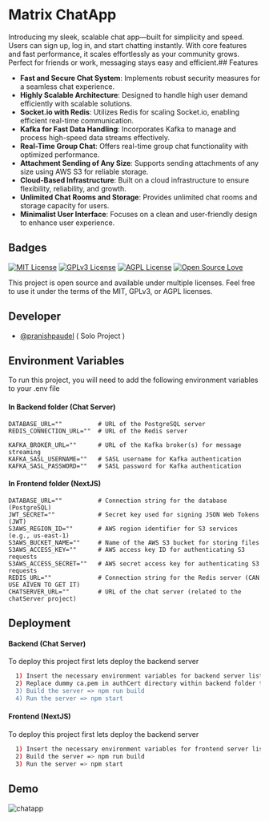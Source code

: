 
# Matrix ChatApp

Introducing my sleek, scalable chat app—built for simplicity and speed. Users can sign up, log in, and start chatting instantly. With core features and fast performance, it scales effortlessly as your community grows. Perfect for friends or work, messaging stays easy and efficient.## Features

- **Fast and Secure Chat System**: Implements robust security measures for a seamless chat experience.
- **Highly Scalable Architecture**: Designed to handle high user demand efficiently with scalable solutions.
- **Socket.io with Redis**: Utilizes Redis for scaling Socket.io, enabling efficient real-time communication.
- **Kafka for Fast Data Handling**: Incorporates Kafka to manage and process high-speed data streams effectively.
- **Real-Time Group Chat**: Offers real-time group chat functionality with optimized performance.
- **Attachment Sending of Any Size**: Supports sending attachments of any size using AWS S3 for reliable storage.
- **Cloud-Based Infrastructure**: Built on a cloud infrastructure to ensure flexibility, reliability, and growth.
- **Unlimited Chat Rooms and Storage**: Provides unlimited chat rooms and storage capacity for users.
- **Minimalist User Interface**: Focuses on a clean and user-friendly design to enhance user experience.
## Badges

[![MIT License](https://img.shields.io/badge/License-MIT-green.svg)](https://choosealicense.com/licenses/mit/)
[![GPLv3 License](https://img.shields.io/badge/License-GPL%20v3-yellow.svg)](https://opensource.org/licenses/GPL-3.0)
[![AGPL License](https://img.shields.io/badge/license-AGPL-blue.svg)](http://www.gnu.org/licenses/agpl-3.0)
[![Open Source Love](https://badges.frapsoft.com/os/v1/open-source.svg?v=103)](https://github.com/ellerbrock/open-source-badges/)

This project is open source and available under multiple licenses. Feel free to use it under the terms of the MIT, GPLv3, or AGPL licenses.

## Developer

- [@pranishpaudel](https://github.com/pranishpaudel/) ( Solo Project )


## Environment Variables

To run this project, you will need to add the following environment variables to your .env file

#### In Backend folder (Chat Server)

```env
DATABASE_URL=""          # URL of the PostgreSQL server
REDIS_CONNECTION_URL=""  # URL of the Redis server

KAFKA_BROKER_URL=""      # URL of the Kafka broker(s) for message streaming
KAFKA_SASL_USERNAME=""   # SASL username for Kafka authentication
KAFKA_SASL_PASSWORD=""   # SASL password for Kafka authentication
```


#### In Frontend folder (NextJS)

```env
DATABASE_URL=""          # Connection string for the database (PostgreSQL)
JWT_SECRET=""            # Secret key used for signing JSON Web Tokens (JWT)
S3AWS_REGION_ID=""       # AWS region identifier for S3 services (e.g., us-east-1)
S3AWS_BUCKET_NAME=""     # Name of the AWS S3 bucket for storing files
S3AWS_ACCESS_KEY=""      # AWS access key ID for authenticating S3 requests
S3AWS_ACCESS_SECRET=""   # AWS secret access key for authenticating S3 requests
REDIS_URL=""             # Connection string for the Redis server (CAN USE AIVEN TO GET IT)
CHATSERVER_URL=""        # URL of the chat server (related to the chatServer project)
```


## Deployment

#### Backend (Chat Server)

To deploy this project first lets deploy the backend server

```bash
  1) Insert the necessary environment variables for backend server listed above
  2) Replace dummy ca.pem in authCert directory within backend folder to your kafka's ca.pem
  3) Build the server => npm run build
  4) Run the server => npm start
```


#### Frontend (NextJS)

To deploy this project first lets deploy the backend server

```bash
  1) Insert the necessary environment variables for frontend server listed above
  2) Build the server => npm run build
  3) Run the server => npm start
```

## Demo

![chatapp](https://github.com/user-attachments/assets/abcdac7b-82f6-414b-8821-ea122d3cd831)
